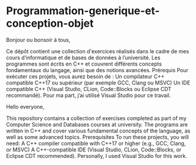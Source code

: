 # Programmation-generique-et-conception-objet

Bonjour ou bonsoir à tous,

Ce dépôt contient une collection d'exercices réalisés dans le cadre de mes cours d’informatique et de bases de données à l’université. Les programmes sont écrits en C++ et couvrent différents concepts fondamentaux du langage, ainsi que des notions avancées.
Prérequis
Pour exécuter ces projets, vous aurez besoin de :
Un compilateur C++ compatible C++17 ou supérieur (par exemple GCC, Clang ou MSVC)
Un IDE compatible C++ (Visual Studio, CLion, Code::Blocks ou Eclipse CDT recommandé). Pour ma part, j’ai utilisé Visual Studio pour ce travail.










Hello everyone,

This repository contains a collection of exercises completed as part of my Computer Science and Databases courses at university. The programs are written in C++ and cover various fundamental concepts of the language, as well as some advanced topics.
Prerequisites
To run these projects, you will need:
A C++ compiler compatible with C++17 or higher (e.g., GCC, Clang, or MSVC)
A C++-compatible IDE (Visual Studio, CLion, Code::Blocks, or Eclipse CDT recommended). Personally, I used Visual Studio for this work.
